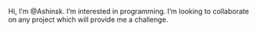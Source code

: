 Hi, I’m @Ashinsk.
I’m interested in programming.
I’m looking to collaborate on any project which will provide me a challenge.

<!---
Ashinsk/Ashinsk is a ✨ special ✨ repository because its `README.md` (this file) appears on your GitHub profile.
You can click the Preview link to take a look at your changes.
--->
